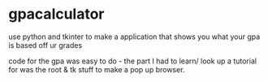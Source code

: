 # gpacalculator
use python and tkinter to make a application that shows you what your gpa is based off ur grades


code for the gpa was easy to do - the part I had to learn/ look up a tutorial for was the root & tk stuff to make a pop up browser.
